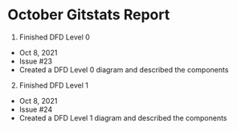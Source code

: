 # October Gitstats Report

1. Finished DFD Level 0
  - Oct 8, 2021
  - Issue #23
  - Created a DFD Level 0 diagram and described the components
  
2. Finished DFD Level 1
  - Oct 8, 2021
  - Issue #24
  - Created a DFD Level 1 diagram and described the components